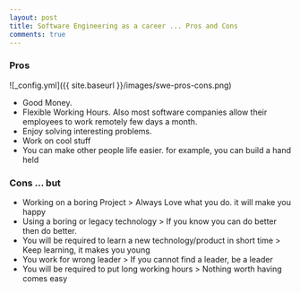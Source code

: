 ```yaml
---
layout: post
title: Software Engineering as a career ... Pros and Cons
comments: true
---
```




### Pros

![_config.yml]({{ site.baseurl }}/images/swe-pros-cons.png)

* Good Money.
* Flexible Working Hours. Also most software companies allow their employees to work remotely few days a month.
* Enjoy solving interesting problems.
* Work on cool stuff  
* You can make other people life easier. for example, you can build a hand held


### Cons ... but

* Working on a boring Project > Always Love what you do. it will make you happy
* Using a boring or legacy technology > If you know you can do better then do better.  
* You will be required to learn a new technology/product in short time > Keep learning, it makes you young
* You work for wrong leader > If you cannot find a leader, be a leader
* You will be required to put long working hours > Nothing worth having comes easy

